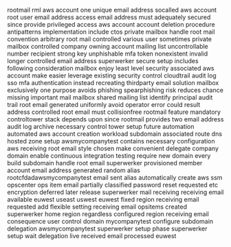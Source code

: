 rootmail rml aws account one unique email address socalled aws account root user email address access email address must adequately secured since provide privileged access aws account account deletion procedure antipatterns implementation include ctos private mailbox handle root mail convention arbitrary root mail controlled various user sometimes private mailbox controlled company owning account mailing list uncontrollable number recipient strong key unphishable mfa token nonexistent invalid longer controlled email address superwerker secure setup includes following consideration mailbox enjoy least level security associated aws account make easier leverage existing security control cloudtrail audit log sso mfa authentication instead recreating thirdparty email solution mailbox exclusively one purpose avoids phishing spearphishing risk reduces chance missing important mail mailbox shared mailing list identify principal audit trail root email generated uniformly avoid operator error could result address controlled root email must collisionfree rootmail feature mandatory controltower stack depends upon since rootmail provides two email address audit log archive necessary control tower setup future automation automated aws account creation workload subdomain associated route dns hosted zone setup awsmycompanytest contains necessary configuration aws receiving root email style chosen make convenient delegate company domain enable continuous integration testing require new domain every build subdomain handle root email superwerker provisioned member account email address generated random alias rootcfdadawsmycompanytest email sent alias automatically create aws ssm opscenter ops item email partially classified password reset requested etc encryption deferred later release superwerker mail receiving receiving email available euwest useast uswest euwest fixed region receiving email requested add flexible setting receiving email opsitems created superwerker home region regardless configured region receiving email consequence user control domain mycompanytest configure subdomain delegation awsmycompanytest superwerker setup phase superwerker setup wait delegation live received email processed euwest